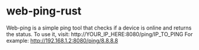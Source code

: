 # web-ping-rust
Web-ping is a simple ping tool that checks if a device is online and returns the status. 
To use it, visit: http://YOUR_IP_HERE:8080/ping/IP_TO_PING
For example: http://192.168.1.2:8080/ping/8.8.8.8
